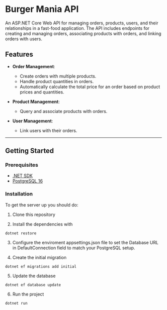 # Burger Mania API

An ASP.NET Core Web API for managing orders, products, users, and their relationships in a fast-food application. The API includes endpoints for creating and managing orders, associating products with orders, and linking orders with users.

## Features

- **Order Management**:
  - Create orders with multiple products.
  - Handle product quantities in orders.
  - Automatically calculate the total price for an order based on product prices and quantities.
  
- **Product Management**:
  - Query and associate products with orders.
  
- **User Management**:
  - Link users with their orders.

---

## Getting Started

### Prerequisites

- [.NET SDK](https://dotnet.microsoft.com/download)
- [PostgreSQL 16](https://www.postgresql.org/download/)


### Installation
To get the server up you should do:
1. Clone this repository

2. Install the dependencies with
```
dotnet restore
```

3. Configure the enviroment appsettings.json file to set the Database URL in DefaultConnection field to match your PostgreSQL setup.

4. Create the initial migration
```
dotnet ef migrations add initial
```

5. Update the database
```
dotnet ef database update
```

6. Run the project
```
dotnet run
```
